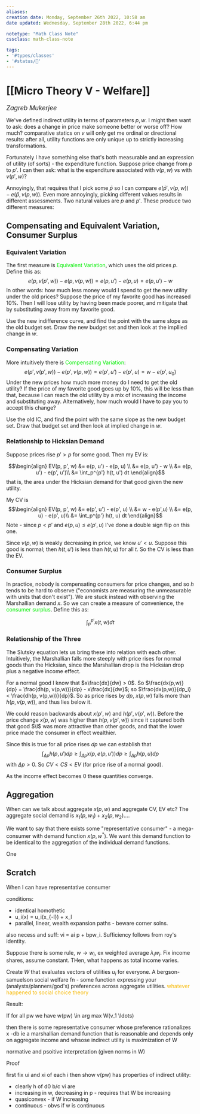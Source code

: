```yaml
---
aliases:
creation date: Monday, September 26th 2022, 10:58 am
date updated: Wednesday, September 28th 2022, 6:44 pm

notetype: "Math Class Note"
cssclass: math-class-note

tags: 
- '#types/classes'
- '#status/🚧'
---
```


# [[Micro Theory V - Welfare]]
<span style = "font-size:120%"><i >Zagreb Mukerjee </i></span>



We've defined indirect utility in terms of parameters $p,w$. I might then want to ask: does a change in price make someone better or worse off? How much? comparative statics on $v$ will only get me ordinal or directional results: after all, utility functions are only unique up to strictly increasing transformations. 

Fortunately I have something else that's both measurable and an expression of utility (of sorts) - the expenditure function. Suppose price change from $p$ to $p'$. I can then ask: what is the expenditure associated with $v(p,w)$ vs with $v(p',w)$?

Annoyingly, that requires that I pick some $\bar p$ so I can compare $e(\bar p', v(p,w)) - e(\bar p, v(p,w))$. Even more annoyingly, picking different values results in different assessments. Two natural values are $p$ and $p'$. These produce two different measures:

## Compensating and Equivalent Variation, Consumer Surplus
### Equivalent Variation

The first measure is <font color=gree>Equivalent Variation</font>, which uses the old prices $p$. Define this as: 
$$ e(p, v(p',w)) - e(p, v(p,w)) = e(p, u') - e(p,u) = e(p, u')- w$$
In other words: how much less money would I spend to get the new utility under the old prices? Suppose the price of my favorite good has increased 10%. Then I will lose utility by having been made poorer, and mitigate that by substituting away from my favorite good.  

Use the new indifference curve, and find the point with the same slope as the old budget set. Draw the new budget set and then look at the impllied change in $w$.

### Compensating Variation

More intuitively there is <font color=gree>Compensating Variation</font>: 
$$ e(p', v(p',w)) - e(p', v(p,w)) = e(p', u') - e(p', u) = w - e(p', u_0)$$
Under the new prices how much more money do I need to get the old utility? If the price of my favorite good goes up by 10%, this will be less than that, because I can reach the old utility by a mix of increasing the income and substituting away. Alternatively, how much would I have to pay you to accept this change?  

Use the old IC, and find the point with the same slope as the new budget set. Draw that budget set and then look at implied change in $w$. 

### Relationship to Hicksian Demand
Suppose prices rise $p' > p$ for some good. Then my EV is:

$$\begin{align}
EV(p, p', w) &= e(p, u') - e(p, u) \\
&= e(p, u') - w \\
&= e(p, u') - e(p', u')\\
&= \int_p^{p'} h(t, u') dt
\end{align}$$
that is, the area under the Hicksian demand for that good given the new utility. 

My CV is 
$$\begin{align}
EV(p, p', w) &= e(p', u') - e(p', u) \\
&= w - e(p',u) \\
&= e(p, u) - e(p', u)\\
&= \int_p^{p'} h(t, u) dt
\end{align}$$
Note - since $p < p'$ and $e(p,u) \leq e(p',u)$ I've done a double sign flip on this one. 

Since $v(p,w)$ is weakly decreasing in price, we know $u' < u$. Suppose this good is normal; then $h(t, u')$ is less than $h(t, u)$ for all $t$. So the CV is less than the EV. 

### Consumer Surplus

In practice, nobody is compensating consumers for price changes, and so $h$ tends to be hard to observe ("economists are measuring the unmeasurable with units that don't exist"). We are stuck instead with observing the Marshallian demand $x$. So we can create a measure of convenience, the <font color=gree>consumer surplus</font>. Define this as:

$$ \int_p^{p'} x(t, w) dt$$ 
### Relationship of the Three

The Slutsky equation lets us bring these into relation with each other. Intuitively, the Marshallian falls more steeply with price rises for normal goods than the Hicksian, since the Marshallian drop is the Hicksian drop plus a negative income effect. 


For a normal good I know that $x\frac{dx}{dw} > 0$. So $\frac{dx(p,w)}{dp} = \frac{dh(p, v(p,w))}{dp} - x\frac{dx}{dw}$; so $\frac{dx(p,w)}{dp_i} < \frac{dh(p, v(p,w))}{dp}$. So as price rises by $dp$, $x(p,w)$ falls more than $h(p,v(p,w))$, and thus lies below it. 

We could reason backwards about $x(p', w)$ and $h(p', v(p',w))$. Before the price change $x(p, w)$ was higher than $h(p, v(p', w))$ since it captured both that good $\l$ was more attractive than other goods, and that the lower price made the consumer in effect wealthier. 

Since this is true for all price rises $dp$ we can establish that $$ \int_{\Delta p} h(p, u') dp \geq \int_{\Delta p} x(p, e(p,u')) dp \geq \int_{\Delta p} h(p, u) dp $$ with $\Delta p > 0$. So $CV < CS < EV$ (for price rise of a normal good). 

As the income effect becomes $0$ these quantities converge.


## Aggregation

When can we talk about aggregate $x(p,w)$ and aggregate CV, EV etc? The aggregate social demand is $x_1(p, w_1) + x_2(p, w_2) \ldots$. 

We want to say that there exists some "representative consumer" - a mega-consumer with demand function $x(p,w^*)$. We want this demand function to be identical to the aggregation of the individual demand functions. 

One 



## Scratch

When I can have representative consumer

conditions:
- identical homothetic
- u_i(x) = u_i(x_{-l}) + x_l
- parallel, linear, wealth expansion paths - beware corner solns. 

also necess and suff: vi = ai p + bpw_i. Sufficiency follows from roy's identity. 


Suppose there is some rule, $w \to w_i$, ex weighted average $\lambda_iw_i$. Fix income shares, assume constant. THen, what happens as total income varies. 

Create $W$ that evaluates vectors of utilities $u_i$ for everyone. A bergson-samuelson social welfare fn - some function expressing your (analysts/planners/god's) preferences across aggregate utilities. <font color=#F7B801>whatever happened to social choice theory</font>



Result: 

If for all pw we have w(pw) \in arg max W(v_1 \ldots) 

then there is some representative consumer whose preference rationalizes x -db ie a marshallian demand function that is reasonable and depends only on aggregate income 
and whsose indirect utility is maximization of W

normative and psoitive interpretation (given norms in W)

Proof

first fix ui and xi of each i
then show v(pw) has properties of indirect utility:
- clearly h of d0 b/c vi are
- increasing in w, decreasing in p - requires that W be increasing
- quasiconvex - if W increasing
- continuous - obvs if w is continuous
